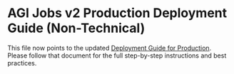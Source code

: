 # AGI Jobs v2 Production Deployment Guide (Non-Technical)

This file now points to the updated [Deployment Guide for Production](deployment-production-guide.md).  Please follow that document for the full step-by-step instructions and best practices.
